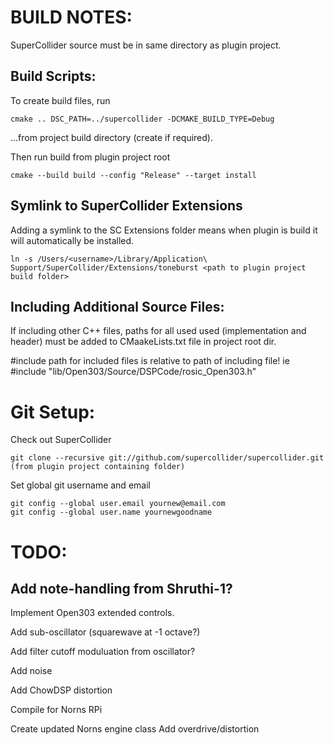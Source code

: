# BUILD NOTES:

SuperCollider source must be in same directory as plugin project.

## Build Scripts:

To create build files, run
```
cmake .. DSC_PATH=../supercollider -DCMAKE_BUILD_TYPE=Debug
```
...from project build directory (create if required).

Then run build from plugin project root
```
cmake --build build --config "Release" --target install
```

## Symlink to SuperCollider Extensions

Adding a symlink to the SC Extensions folder means when plugin is build it will automatically be installed.

```
ln -s /Users/<username>/Library/Application\ Support/SuperCollider/Extensions/toneburst <path to plugin project build folder> 
```

## Including Additional Source Files:

If including other C++ files, paths for all used used (implementation and header) must be added to CMaakeLists.txt file in project root dir.

#include path for included files is relative to path of including file! ie
#include "lib/Open303/Source/DSPCode/rosic_Open303.h"

# Git Setup:

Check out SuperCollider
```
git clone --recursive git://github.com/supercollider/supercollider.git
(from plugin project containing folder)
```

Set global git username and email
```
git config --global user.email yournew@email.com
git config --global user.name yournewgoodname
```

# TODO:

## Add note-handling from Shruthi-1?

Implement Open303 extended controls.

Add sub-oscillator (squarewave at -1 octave?)

Add filter cutoff moduluation from oscillator?

Add noise

Add ChowDSP distortion

Compile for Norns RPi

Create updated Norns engine class
Add overdrive/distortion
